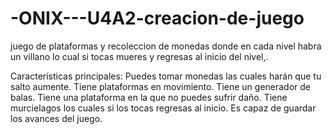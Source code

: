 # -ONIX---U4A2-creacion-de-juego
juego de plataformas y recoleccion de monedas donde en cada nivel habra un villano lo cual si tocas mueres y regresas al inicio del nivel,.


 Características principales:
Puedes tomar monedas las cuales harán que tu salto aumente.
Tiene plataformas en movimiento.
Tiene un generador de balas.
Tiene una plataforma en la que no puedes sufrir daño.
Tiene murcielagos los cuales si los tocas regresas al inicio.
Es capaz de guardar los avances del juego.
